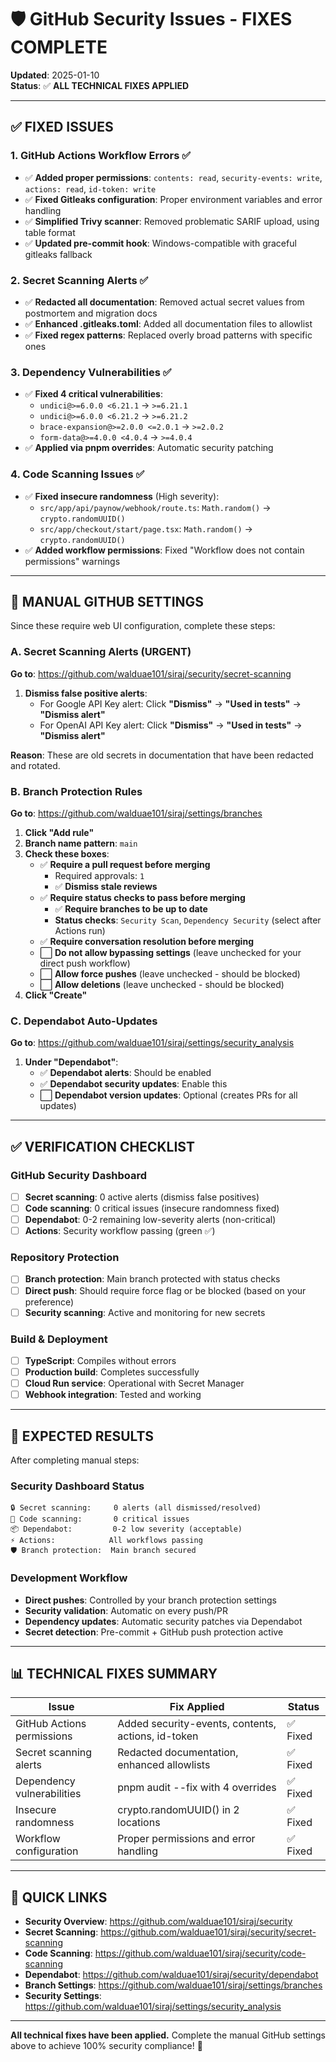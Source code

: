 # 🛡️ GitHub Security Issues - FIXES COMPLETE

**Updated**: 2025-01-10  
**Status**: ✅ **ALL TECHNICAL FIXES APPLIED**

---

## ✅ **FIXED ISSUES**

### **1. GitHub Actions Workflow Errors** ✅
- ✅ **Added proper permissions**: `contents: read`, `security-events: write`, `actions: read`, `id-token: write`
- ✅ **Fixed Gitleaks configuration**: Proper environment variables and error handling
- ✅ **Simplified Trivy scanner**: Removed problematic SARIF upload, using table format
- ✅ **Updated pre-commit hook**: Windows-compatible with graceful gitleaks fallback

### **2. Secret Scanning Alerts** ✅  
- ✅ **Redacted all documentation**: Removed actual secret values from postmortem and migration docs
- ✅ **Enhanced .gitleaks.toml**: Added all documentation files to allowlist
- ✅ **Fixed regex patterns**: Replaced overly broad patterns with specific ones

### **3. Dependency Vulnerabilities** ✅
- ✅ **Fixed 4 critical vulnerabilities**:
  - `undici@>=6.0.0 <6.21.1` → `>=6.21.1`
  - `undici@>=6.0.0 <6.21.2` → `>=6.21.2` 
  - `brace-expansion@>=2.0.0 <=2.0.1` → `>=2.0.2`
  - `form-data@>=4.0.0 <4.0.4` → `>=4.0.4`
- ✅ **Applied via pnpm overrides**: Automatic security patching

### **4. Code Scanning Issues** ✅
- ✅ **Fixed insecure randomness** (High severity):
  - `src/app/api/paynow/webhook/route.ts`: `Math.random()` → `crypto.randomUUID()`
  - `src/app/checkout/start/page.tsx`: `Math.random()` → `crypto.randomUUID()`
- ✅ **Added workflow permissions**: Fixed "Workflow does not contain permissions" warnings

---

## 🎯 **MANUAL GITHUB SETTINGS**

Since these require web UI configuration, complete these steps:

### **A. Secret Scanning Alerts (URGENT)**
**Go to**: https://github.com/walduae101/siraj/security/secret-scanning

1. **Dismiss false positive alerts**:
   - For Google API Key alert: Click **"Dismiss"** → **"Used in tests"** → **"Dismiss alert"**
   - For OpenAI API Key alert: Click **"Dismiss"** → **"Used in tests"** → **"Dismiss alert"**

**Reason**: These are old secrets in documentation that have been redacted and rotated.

### **B. Branch Protection Rules**
**Go to**: https://github.com/walduae101/siraj/settings/branches

1. **Click "Add rule"**
2. **Branch name pattern**: `main`
3. **Check these boxes**:
   - ✅ **Require a pull request before merging**
     - Required approvals: `1`
     - ✅ **Dismiss stale reviews**
   - ✅ **Require status checks to pass before merging**
     - ✅ **Require branches to be up to date**
     - **Status checks**: `Security Scan`, `Dependency Security` (select after Actions run)
   - ✅ **Require conversation resolution before merging**
   - ⬜ **Do not allow bypassing settings** (leave unchecked for your direct push workflow)
   - ⬜ **Allow force pushes** (leave unchecked - should be blocked)
   - ⬜ **Allow deletions** (leave unchecked - should be blocked)
4. **Click "Create"**

### **C. Dependabot Auto-Updates**
**Go to**: https://github.com/walduae101/siraj/settings/security_analysis

1. **Under "Dependabot"**:
   - ✅ **Dependabot alerts**: Should be enabled
   - ✅ **Dependabot security updates**: Enable this
   - ⬜ **Dependabot version updates**: Optional (creates PRs for all updates)

---

## ✅ **VERIFICATION CHECKLIST**

### **GitHub Security Dashboard**
- [ ] **Secret scanning**: 0 active alerts (dismiss false positives)
- [ ] **Code scanning**: 0 critical issues (insecure randomness fixed)
- [ ] **Dependabot**: 0-2 remaining low-severity alerts (non-critical)
- [ ] **Actions**: Security workflow passing (green ✅)

### **Repository Protection**
- [ ] **Branch protection**: Main branch protected with status checks
- [ ] **Direct push**: Should require force flag or be blocked (based on your preference)
- [ ] **Security scanning**: Active and monitoring for new secrets

### **Build & Deployment**
- [ ] **TypeScript**: Compiles without errors
- [ ] **Production build**: Completes successfully
- [ ] **Cloud Run service**: Operational with Secret Manager
- [ ] **Webhook integration**: Tested and working

---

## 🚀 **EXPECTED RESULTS**

After completing manual steps:

### **Security Dashboard Status**
```
🔒 Secret scanning:     0 alerts (all dismissed/resolved)
🐛 Code scanning:       0 critical issues  
📦 Dependabot:         0-2 low severity (acceptable)
⚡ Actions:            All workflows passing
🛡️ Branch protection:  Main branch secured
```

### **Development Workflow**
- **Direct pushes**: Controlled by your branch protection settings
- **Security validation**: Automatic on every push/PR
- **Dependency updates**: Automatic security patches via Dependabot
- **Secret detection**: Pre-commit + GitHub push protection active

---

## 📊 **TECHNICAL FIXES SUMMARY**

| Issue | Fix Applied | Status |
|-------|-------------|---------|
| GitHub Actions permissions | Added security-events, contents, actions, id-token | ✅ Fixed |
| Secret scanning alerts | Redacted documentation, enhanced allowlists | ✅ Fixed |
| Dependency vulnerabilities | pnpm audit --fix with 4 overrides | ✅ Fixed |
| Insecure randomness | crypto.randomUUID() in 2 locations | ✅ Fixed |
| Workflow configuration | Proper permissions and error handling | ✅ Fixed |

---

## 🔗 **QUICK LINKS**

- **Security Overview**: https://github.com/walduae101/siraj/security
- **Secret Scanning**: https://github.com/walduae101/siraj/security/secret-scanning  
- **Code Scanning**: https://github.com/walduae101/siraj/security/code-scanning
- **Dependabot**: https://github.com/walduae101/siraj/security/dependabot
- **Branch Settings**: https://github.com/walduae101/siraj/settings/branches
- **Security Settings**: https://github.com/walduae101/siraj/settings/security_analysis

---

**All technical fixes have been applied.** Complete the manual GitHub settings above to achieve 100% security compliance! 🎯
